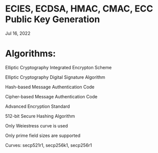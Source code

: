 # ECIES, ECDSA, HMAC, CMAC, ECC Public Key Generation

Jul 16, 2022

# Algorithms:

Elliptic Cryptography Integrated Encrypton Scheme

Elliptic Cryptography Digital Signature Algorithm

Hash-based Message Authentication Code

Cipher-based Message Authentication Code

Advanced Encryption Standard

512-bit Secure Hashing Algorithm

Only Weiestress curve is used

Only prime field sizes are supported

Curves: secp521r1, secp256k1, secp256r1
